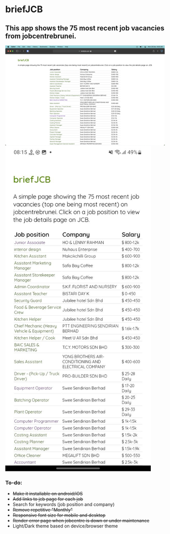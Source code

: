 # briefJCB
## This app shows the 75 most recent job vacancies from jobcentrebrunei. 

<img src="images/website.png" alt="Picture of website" title="Website picture">
<img src="images/mobilesite.jpeg" alt="Picture of website on mobile" title="Mobile website picture">

### To-do:
- ~~Make it installable on android/iOS~~
- ~~Add links to jcb page for each job~~
- Search for keywords (job position and company)
- ~~Remove repetitive "Monthly"~~
- ~~Responsive font size for mobile and desktop~~
- ~~Render error page when jobcentre is down or under maintenance~~
- Light/Dark theme based on device/browser theme
